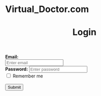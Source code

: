 # Virtual_Doctor.com
<!DOCTYPE html>
<html>
<head>
<title>Login Page</title>
<meta charset="utf-8">
  <meta name="viewport" content="width=device-width, initial-scale=1">
  <link href="https://cdn.jsdelivr.net/npm/bootstrap@5.3.0/dist/css/bootstrap.min.css" rel="stylesheet">
  <script src="https://cdn.jsdelivr.net/npm/bootstrap@5.3.0/dist/js/bootstrap.bundle.min.js"></script>
  <script>
    function validateForm() {
      let x = document.forms["loginform"]["email"].value;
      if (x == "") {
        alert("Email must be filled out");
        return false;
      }
      let y = document.forms["loginform"]["pswd"].value;
      if (y == "") {
        alert("Password must be filled out");
        return false;
      }
    }
    </script>
  <style>
    body { background-image: url(https://media.istockphoto.com/photos/doctor-in-blue-background-picture-id1204550097?k=6&m=1204550097&s=170667a&w=0&h=u9egwZbyA057C65xYAl3qOhLJqKyS16RS4fTgdXxX7I=);
        background-repeat: no-repeat;
        background-size: cover;}
  </style>
</head>
<body>
<div>
<div class="container mt-3">
  <h1><center>Login</center></h1><br><br>
  <form name="loginform" action="/action_page.php" onsubmit="return validateForm()" method="post">
    <div class="mb-3 mt-3">
      <label for="email"><b>Email:</b></label><br>
      <input type="email" class="form-control" id="email" placeholder="Enter email" name="email">
    </div>
    <div class="mb-3">
      <label for="pwd"><b>Password:</b></label>
      <input type="password" class="form-control" id="pwd" placeholder="Enter password" name="pswd">
    </div>
    <div class="form-check mb-3">
      <label class="form-check-label">
        <input class="form-check-input" type="checkbox" name="remember"> Remember me
      </label>
      <br><br>
    </div>
    <button type="submit" class="btn btn-primary">Submit</button>
  </form>
</div>

</body>
</html>
